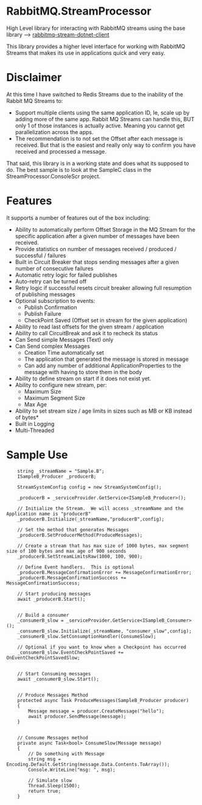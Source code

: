 # RabbitMQ.StreamProcessor

High Level library for interacting with RabbitMQ streams using the base library --> [rabbitmq-stream-dotnet-client](https://github.com/rabbitmq/rabbitmq-stream-dotnet-client)

This library provides a higher level interface for working with RabbitMQ Streams that makes its use in applications quick and very easy.

# Disclaimer
At this time I have switched to Redis Streams due to the inability of the Rabbit MQ Streams to:
* Support multiple clients using the same application ID, Ie, scale up by adding more of the same app.  Rabbit MQ Streams can handle this, BUT only 1 of those instances is actually active.  Meaning you cannot get parallelization across the apps.
* The recommendation is to not set the Offset after each message is received.  But that is the easiest and really only way to confirm you have received and processed a message.

That said, this library is in a working state and does what its supposed to do.  The best sample is to look at the SampleC class in the StreamProcessor.ConsoleScr project.


# Features
It supports a number of features out of the box including:
* Ability to automatically perform Offset Storage in the MQ Stream for the specific application after a given number of messages have been received.
* Provide statistics on number of messages received / produced / successful / failures
* Built in Circuit Breaker that stops sending messages after a given number of consecutive failures
* Automatic retry logic for failed publishes
* Auto-retry can be turned off
* Retry logic if successful resets circuit breaker allowing full resumption of publishing messages
* Optional subscription to events:
    * Publish Confirmation
    * Publish Failure
    * CheckPoint Saved (Offset set in stream for the given application)
* Ability to read last offsets for the given stream / application
* Ability to call CircuitBreak and ask it to recheck its status
* Can Send simple Messages (Text) only
* Can Send complex Messages
    * Creation Time automatically set
    * The application that generated the message is stored in message
    * Can add any number of additional ApplicationProperties to the message with having to store them in the body
* Ability to define stream on start if it does not exist yet.
* Ability to configure new stream, per:
    * Maximum Size
    * Maximum Segment Size
    * Max Age
* Ability to set stream size / age limits in sizes such as MB or KB instead of bytes*
* Built in Logging
* Multi-Threaded



# Sample Use
```
    string _streamName = "Sample.B";
    ISampleB_Producer _producerB;
    
    StreamSystemConfig config = new StreamSystemConfig();

    _producerB = _serviceProvider.GetService<ISampleB_Producer>();

    // Initialize the Stream.  We will access _streamName and the Application name is "producerB"
    _producerB.Initialize(_streamName,"producerB",config);

    // Set the method that generates Messages
    _producerB.SetProducerMethod(ProduceMessages);

    // Create a stream that has max size of 1000 bytes, max segment size of 100 bytes and max age of 900 seconds
    _producerB.SetStreamLimitsRaw(1000, 100, 900);

    // Define Event handlers.  This is optional
    _producerB.MessageConfirmationError += MessageConfirmationError;
    _producerB.MessageConfirmationSuccess += MessageConfirmationSuccess;

    // Start producing messages
    await _producerB.Start();


    // Build a consumer
    _consumerB_slow = _serviceProvider.GetService<ISampleB_Consumer>();
    _consumerB_slow.Initialize(_streamName, "consumer_slow",config);
    _consumerB_slow.SetConsumptionHandler(ConsumeSlow);

    // Optional if you want to know when a Checkpoint has occurred
    _consumerB_slow.EventCheckPointSaved += OnEventCheckPointSavedSlow;


    // Start Consuming messages
    await _consumerB_slow.Start();


    // Produce Messages Method
    protected async Task ProduceMessages(SampleB_Producer producer)
    {
        Message message = producer.CreateMessage("hello");
        await producer.SendMessage(message);
    }


    // Consume Messages method
    private async Task<bool> ConsumeSlow(Message message)
    {
        // Do something with Message
        string msg = Encoding.Default.GetString(message.Data.Contents.ToArray());
        Console.WriteLine("msg: ", msg);

        // Simulate slow
        Thread.Sleep(1500);
        return true;
    }
```